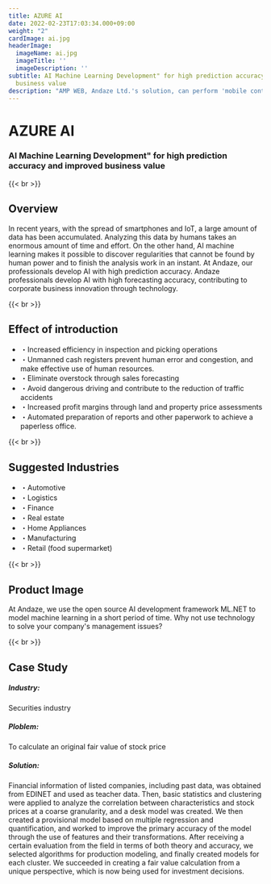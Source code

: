 ```yaml
---
title: AZURE AI
date: 2022-02-23T17:03:34.000+09:00
weight: "2"
cardImage: ai.jpg
headerImage:
  imageName: ai.jpg
  imageTitle: ''
  imageDescription: ''
subtitle: AI Machine Learning Development" for high prediction accuracy and improved
  business value
description: "AMP WEB, Andaze Ltd.'s solution, can perform 'mobile content acceleration' to reduce the waiting time for web pages to be displayed, and the AMP framework will quickly build an AMP site. If your company's website is facing any issues, please feel free to contact us."
---
```

# AZURE AI

### AI Machine Learning Development" for high prediction accuracy and improved business value

{{< br >}}

## Overview

In recent years, with the spread of smartphones and IoT, a large amount of data has been accumulated. Analyzing this data by humans takes an enormous amount of time and effort. On the other hand, AI machine learning makes it possible to discover regularities that cannot be found by human power and to finish the analysis work in an instant. At Andaze, our professionals develop AI with high prediction accuracy. Andaze professionals develop AI with high forecasting accuracy, contributing to corporate business innovation through technology.

{{< br >}}

## Effect of introduction

* ・Increased efficiency in inspection and picking operations
* ・Unmanned cash registers prevent human error and congestion, and make effective use of human resources.
* ・Eliminate overstock through sales forecasting
* ・Avoid dangerous driving and contribute to the reduction of traffic accidents
* ・Increased profit margins through land and property price assessments
* ・Automated preparation of reports and other paperwork to achieve a paperless office.

{{< br >}}

## Suggested Industries

* ・Automotive
* ・Logistics
* ・Finance
* ・Real estate
* ・Home Appliances
* ・Manufacturing
* ・Retail (food supermarket)

{{< br >}}

## Product Image

At Andaze, we use the open source AI development framework ML.NET to model machine learning in a short period of time. Why not use technology to solve your company's management issues?

{{< br >}}

## Case Study

##### **Industry**:

Securities industry

##### **Ploblem**:

To calculate an original fair value of stock price

##### **Solution**:

Financial information of listed companies, including past data, was obtained from EDINET and used as teacher data. Then, basic statistics and clustering were applied to analyze the correlation between characteristics and stock prices at a coarse granularity, and a desk model was created. We then created a provisional model based on multiple regression and quantification, and worked to improve the primary accuracy of the model through the use of features and their transformations. After receiving a certain evaluation from the field in terms of both theory and accuracy, we selected algorithms for production modeling, and finally created models for each cluster. We succeeded in creating a fair value calculation from a unique perspective, which is now being used for investment decisions.